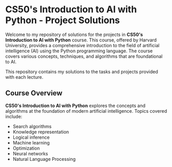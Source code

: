 # CS50's Introduction to AI with Python - Project Solutions

Welcome to my repository of solutions for the projects in **CS50's Introduction to AI with Python** course. This course, offered by Harvard University, provides a comprehensive introduction to the field of artificial intelligence (AI) using the Python programming language. The course covers various concepts, techniques, and algorithms that are foundational to AI.

This repository contains my solutions to the tasks and projects provided with each lecture.

## Course Overview

**CS50's Introduction to AI with Python** explores the concepts and algorithms at the foundation of modern artificial intelligence. Topics covered include:

- Search algorithms
- Knowledge representation
- Logical inference
- Machine learning
- Optimization
- Neural networks
- Natural Language Processing

